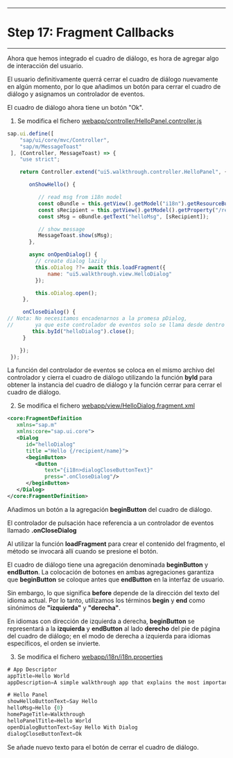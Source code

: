 ********************************
# Step 17: Fragment Callbacks
********************************
Ahora que hemos integrado el cuadro de diálogo, es hora de agregar algo de interacción del usuario.


El usuario definitivamente querrá cerrar el cuadro de diálogo nuevamente en algún momento, 
por lo que añadimos un botón para cerrar el cuadro de diálogo y asignamos un controlador de eventos.


El cuadro de diálogo ahora tiene un botón "Ok".


1. Se modifica el fichero [webapp/controller/HelloPanel.controller.js](webapp/controller/HelloPanel.controller.js)

``` js
sap.ui.define([
    "sap/ui/core/mvc/Controller",
    "sap/m/MessageToast"
 ], (Controller, MessageToast) => {
    "use strict";

    return Controller.extend("ui5.walkthrough.controller.HelloPanel", {

       onShowHello() {

          // read msg from i18n model
          const oBundle = this.getView().getModel("i18n").getResourceBundle();
          const sRecipient = this.getView().getModel().getProperty("/recipient/name");
          const sMsg = oBundle.getText("helloMsg", [sRecipient]);

          // show message
          MessageToast.show(sMsg);
       },

       async onOpenDialog() {
         // create dialog lazily
         this.oDialog ??= await this.loadFragment({
             name: "ui5.walkthrough.view.HelloDialog"
         });

         this.oDialog.open();
     },

     onCloseDialog() {
// Nota: No necesitamos encadenarnos a la promesa pDialog, 
//       ya que este controlador de eventos solo se llama desde dentro del propio diálogo cargado.
        this.byId("helloDialog").close();
     }

    });
 });
```


La función del controlador de eventos se coloca en el mismo archivo del controlador y 
cierra el cuadro de diálogo utilizando la función **byId** para obtener la instancia 
del cuadro de diálogo y la función cerrar para cerrar el cuadro de diálogo.


2. Se modifica el fichero [webapp/view/HelloDialog.fragment.xml](webapp/view/HelloDialog.fragment.xml)

``` xml
<core:FragmentDefinition
   xmlns="sap.m"
   xmlns:core="sap.ui.core">
   <Dialog
      id="helloDialog"
      title ="Hello {/recipient/name}">
      <beginButton>
         <Button
            text="{i18n>dialogCloseButtonText}"
            press=".onCloseDialog"/>
      </beginButton>
   </Dialog>
</core:FragmentDefinition>
```


Añadimos un botón a la agregación **beginButton** del cuadro de diálogo.


El controlador de pulsación hace referencia a un controlador de eventos llamado **.onCloseDialog**


Al utilizar la función **loadFragment** para crear el contenido del fragmento, el método se invocará allí cuando se presione el botón.


El cuadro de diálogo tiene una agregación denominada **beginButton** y **endButton**. La colocación de botones en ambas agregaciones garantiza que **beginButton** se coloque antes que **endButton** en la interfaz de usuario.


Sin embargo, lo que significa **before** depende de la dirección del texto del idioma actual.
Por lo tanto, utilizamos los términos **begin** y **end** como sinónimos de **"izquierda"** y **"derecha"**.


En idiomas con dirección de izquierda a derecha, **beginButton** se representará a la **izquierda** y **endButton** al lado **derecho** del pie de página del cuadro de diálogo; en el modo de derecha a izquierda para idiomas específicos, el orden se invierte.



3. Se modifica el fichero [webapp/i18n/i18n.properties](webapp/i18n/i18n.properties)


``` js
# App Descriptor
appTitle=Hello World
appDescription=A simple walkthrough app that explains the most important concepts of SAPUI5

# Hello Panel
showHelloButtonText=Say Hello
helloMsg=Hello {0}
homePageTitle=Walkthrough
helloPanelTitle=Hello World
openDialogButtonText=Say Hello With Dialog
dialogCloseButtonText=Ok
```


Se añade nuevo texto para el botón de cerrar el cuadro de diálogo.
